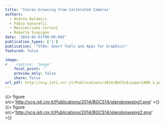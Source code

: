 ```yaml
---
title: 'Stereo-browsing from Calibrated Cameras'
authors:
  - Andrea Baldacci
  - Fabio Ganovelli
  - Massimiliano Corsini
  - Roberto Scopigno
date: '2014-01-01T00:00:00Z'
publication_types: ['1']
publication: '*STAG: Smart Tools and Apps for Graphics*'
featured: false

image:
#    caption: 'Image'
    focal_point: ''
    preview_only: false
    share: false
url_pdf: http://vcg.isti.cnr.it/Publications/2014/BGCS14/paper1006_1.pdf
---
```

{{< figure src='http://vcg.isti.cnr.it/Publications/2014/BGCS14/sterobrowsing1.png' >}}
{{< figure src='http://vcg.isti.cnr.it/Publications/2014/BGCS14/sterobrowsing2.png' >}}

